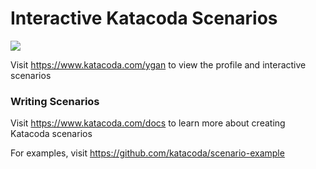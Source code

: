 # Interactive Katacoda Scenarios

[![](http://shields.katacoda.com/katacoda/ygan/count.svg)](https://www.katacoda.com/ygan "Get your profile on Katacoda.com")

Visit https://www.katacoda.com/ygan to view the profile and interactive scenarios

### Writing Scenarios
Visit https://www.katacoda.com/docs to learn more about creating Katacoda scenarios

For examples, visit https://github.com/katacoda/scenario-example
